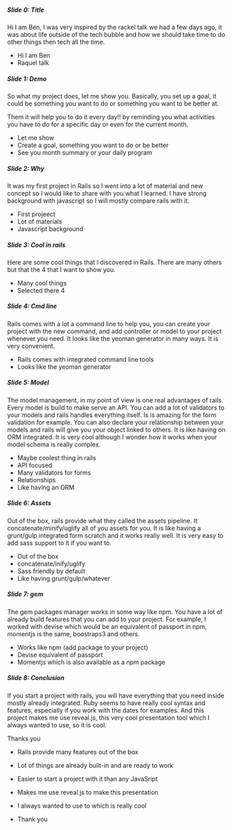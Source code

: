 ##### Slide 0: Title

Hi I am Ben, I was very inspired by the rackel talk we had a few days ago, it was about life outside of the tech bubble and how we should take time to do other things then tech all the time.

- Hi I am Ben
- Raquel talk

##### Slide 1: Demo

So what my project does, let me show you.
Basically, you set up a goal, it could be something you want to do or something you want to be better at.

Them it will help you to do it every day!! by reminding you what activities you have to do for a specific day or even for the current month.

- Let me show
- Create a goal, something you want to do or be better
- See you month summary or your daily program

##### Slide 2: Why

It was my first project in Rails so I went into a lot of material and new concept so I would like to share with you what I learned. I have strong background with javascript so I will mostly compare rails with it.

- First projeect
- Lot of materials
- Javascript background

##### Slide 3: Cool in rails

Here are some cool things that I discovered in Rails. There are many others but that the 4 that I want to show you.

- Many cool things
- Selected there 4

##### Slide 4: Cmd line

Rails comes with a lot a command line to help you, you can create your project with the new command, and add controller or model to your project whenever you need. It looks like the yeoman generator in many ways. It is very convenient.

- Rails comes with integrated command line tools
- Looks like the yeoman generator

##### Slide 5: Model

The model management, in my point of view is one real advantages of rails. Every model is build to make serve an API. You can add a lot of validators to your models and rails handles everything itself. Is is amazing for the form validation for example. You can also declare your relationship between your models and rails will give you your  object linked to others. It is like having on ORM integrated. It is very cool although I wonder how it works when your model schema is really complex.

- Maybe coolest thing in rails
- API focused
- Many validators for forms
- Relationships
- Like having an ORM

##### Slide 6: Assets

Out of the box, rails provide what they called the assets pipeline. It concatenate/minify/uglify all of you assets for you. It is like having a grunt/gulp integrated form scratch and it works really well. It is very easy to add sass support to it if you want to.

- Out of the box
- concatenate/inify/uglify
- Sass friendly by default
- Like having grunt/gulp/whatever

##### Slide 7: gem

The gem packages manager works in some way like npm. You have a lot of already build features that you can add to your project. For example, I worked with devise which would be an equivalent of passport in npm, momentjs is the same, boostraps3 and others.

- Works like npm (add package to your project)
- Devise equivalent of passport
- Momentjs which is also available as a npm package

##### Slide 8: Conclusion

If you start a project with rails, you will have everything that you need inside mostly already integrated. Ruby seems to have really cool syntax and features, especially if you work with the dates for examples. And this project makes me use reveal.js, this very cool presentation tool which I always wanted to use, so it is cool.

Thanks you

- Rails provide many features out of the box
- Lot of things are already built-in and are ready to work
- Easier to start a project with it than any JavaSript

- Makes me use reveal.js to make this presentation
- I always wanted to use to which is really cool
- Thank you
